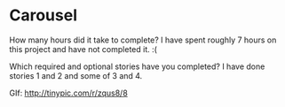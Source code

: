 Carousel
========
How many hours did it take to complete?
I have spent roughly 7 hours on this project and have not completed it. :(

Which required and optional stories have you completed?
I have done stories 1 and 2 and some of 3 and 4.

GIf: 
http://tinypic.com/r/zqus8/8
